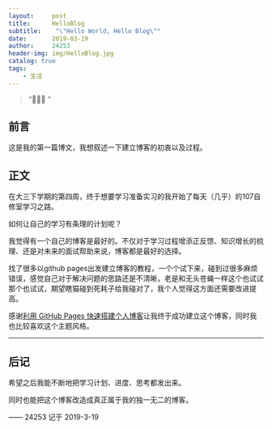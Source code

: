 ```yaml
---
layout:     post
title:      HelloBlog
subtitle:    "\"Hello World, Hello Blog\""
date:       2019-03-19
author:     24253
header-img: img/HelloBlog.jpg
catalog: true
tags:
    - 生活
---
```


> “🙉🙉🙉 ”

## 前言

这是我的第一篇博文，我想叙述一下建立博客的初衷以及过程。

## 正文

在大三下学期的第四周，终于想要学习准备实习的我开始了每天（几乎）的107自修室学习之路。

如何让自己的学习有条理的计划呢？

我觉得有一个自己的博客是最好的。不仅对于学习过程增添正反馈、知识增长的梳理、还是对未来的面试帮助来说，博客都是最好的选择。

找了很多以github pages出发建立博客的教程，一个个试下来，碰到过很多麻烦错误，感觉自己对于解决问题的思路还是不清晰，老是和无头苍蝇一样这个也试试那个也试试，期望瞎猫碰到死耗子给我碰对了，我个人觉得这方面还需要改进提高。

感谢[利用 GitHub Pages 快速搭建个人博客](https://www.jianshu.com/p/e68fba58f75c)让我终于成功建立这个博客，同时我也比较喜欢这个主题风格。

---


## 后记

希望之后我能不断地把学习计划、进度、思考都发出来。

同时也能把这个博客改造成真正属于我的独一无二的博客。

—— 24253 记于 2019-3-19


